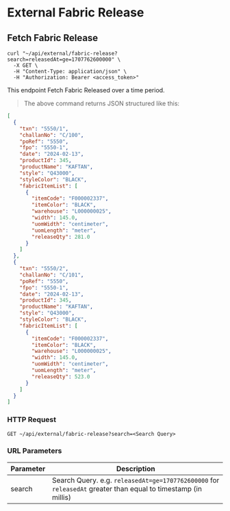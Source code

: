 # External Fabric Release

## Fetch Fabric Release

```shell
curl "~/api/external/fabric-release?search=releasedAt=ge=1707762600000" \
  -X GET \
  -H "Content-Type: application/json" \
  -H "Authorization: Bearer <access_token>"
```

This endpoint Fetch Fabric Released over a time period.

> The above command returns JSON structured like this:

```json
[
  {
    "txn": "5550/1",
    "challanNo": "C/100",
    "poRef": "5550",
    "fpo": "5550-1",
    "date": "2024-02-13",
    "productId": 345,
    "productName": "KAFTAN",
    "style": "Q43000",
    "styleColor": "BLACK",
    "fabricItemList": [
      {
        "itemCode": "F000002337",
        "itemColor": "BLACK",
        "warehouse": "L000000025",
        "width": 145.0,
        "uomWidth": "centimeter",
        "uomLength": "meter",
        "releaseQty": 281.0
      }
    ]
  },
  {
    "txn": "5550/2",
    "challanNo": "C/101",
    "poRef": "5550",
    "fpo": "5550-1",
    "date": "2024-02-13",
    "productId": 345,
    "productName": "KAFTAN",
    "style": "Q43000",
    "styleColor": "BLACK",
    "fabricItemList": [
      {
        "itemCode": "F000002337",
        "itemColor": "BLACK",
        "warehouse": "L000000025",
        "width": 145.0,
        "uomWidth": "centimeter",
        "uomLength": "meter",
        "releaseQty": 523.0
      }
    ]
  }
]
```


### HTTP Request

`GET ~/api/external/fabric-release?search=<Search Query>`

### URL Parameters

| Parameter | Description                                                                                                   |
|-----------|---------------------------------------------------------------------------------------------------------------|
| search    | Search Query. e.g. `releasedAt=ge=1707762600000` for `releasedAt` greater than equal to timestamp (in millis) |

